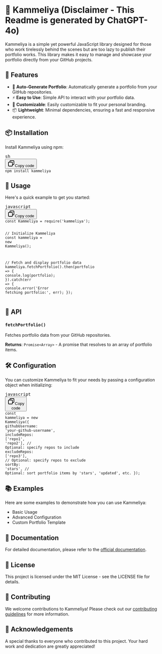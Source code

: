 <h1>🌸 Kammeliya (Disclaimer - This Readme is generated by ChatGPT-4o)</h1><p><div></div> <div></div> <div></div> <div></div> <div></div></p><p>Kammeliya is a simple yet powerful JavaScript library designed for those who work tirelessly behind the scenes but are too lazy to publish their portfolio works. This library makes it easy to manage and showcase your portfolio directly from your GitHub projects.</p><h2>🌟 Features</h2><ul><li>📝 <strong>Auto-Generate Portfolio</strong>: Automatically generate a portfolio from your GitHub repositories.</li><li>⚡ <strong>Easy to Use</strong>: Simple API to interact with your portfolio data.</li><li>🎨 <strong>Customizable</strong>: Easily customizable to fit your personal branding.</li><li>📦 <strong>Lightweight</strong>: Minimal dependencies, ensuring a fast and responsive experience.</li></ul><h2>📦 Installation</h2><p>Install Kammeliya using npm:</p><pre><div class="dark bg-gray-950 rounded-md border-[0.5px] border-token-border-medium"><div class="flex items-center relative text-token-text-secondary bg-token-main-surface-secondary px-4 py-2 text-xs font-sans justify-between rounded-t-md"><span>sh</span><div class="flex items-center"><span class="" data-state="closed"><button class="flex gap-1 items-center"><svg xmlns="http://www.w3.org/2000/svg" width="24" height="24" fill="none" viewBox="0 0 24 24" class="icon-sm"><path fill="currentColor" fill-rule="evenodd" d="M7 5a3 3 0 0 1 3-3h9a3 3 0 0 1 3 3v9a3 3 0 0 1-3 3h-2v2a3 3 0 0 1-3 3H5a3 3 0 0 1-3-3v-9a3 3 0 0 1 3-3h2zm2 2h5a3 3 0 0 1 3 3v5h2a1 1 0 0 0 1-1V5a1 1 0 0 0-1-1h-9a1 1 0 0 0-1 1zM5 9a1 1 0 0 0-1 1v9a1 1 0 0 0 1 1h9a1 1 0 0 0 1-1v-9a1 1 0 0 0-1-1z" clip-rule="evenodd"></path></svg>Copy code</button></span></div></div><div class="overflow-y-auto p-4" dir="ltr"><code class="!whitespace-pre hljs language-sh">npm install kammeliya
</code></div></div></pre><h2>🚀 Usage</h2><p>Here's a quick example to get you started:</p><pre><div class="dark bg-gray-950 rounded-md border-[0.5px] border-token-border-medium"><div class="flex items-center relative text-token-text-secondary bg-token-main-surface-secondary px-4 py-2 text-xs font-sans justify-between rounded-t-md"><span>javascript</span><div class="flex items-center"><span class="" data-state="closed"><button class="flex gap-1 items-center"><svg xmlns="http://www.w3.org/2000/svg" width="24" height="24" fill="none" viewBox="0 0 24 24" class="icon-sm"><path fill="currentColor" fill-rule="evenodd" d="M7 5a3 3 0 0 1 3-3h9a3 3 0 0 1 3 3v9a3 3 0 0 1-3 3h-2v2a3 3 0 0 1-3 3H5a3 3 0 0 1-3-3v-9a3 3 0 0 1 3-3h2zm2 2h5a3 3 0 0 1 3 3v5h2a1 1 0 0 0 1-1V5a1 1 0 0 0-1-1h-9a1 1 0 0 0-1 1zM5 9a1 1 0 0 0-1 1v9a1 1 0 0 0 1 1h9a1 1 0 0 0 1-1v-9a1 1 0 0 0-1-1z" clip-rule="evenodd"></path></svg>Copy code</button></span></div></div><div class="overflow-y-auto p-4" dir="ltr"><code class="!whitespace-pre hljs language-javascript"><span class="hljs-keyword">const</span> <span class="hljs-title class_">Kammeliya</span> = <span class="hljs-built_in">require</span>(<span class="hljs-string">'kammeliya'</span>);

<span class="hljs-comment">// Initialize Kammeliya</span>
<span class="hljs-keyword">const</span> kammeliya = <span class="hljs-keyword">new</span> <span class="hljs-title class_">Kammeliya</span>();

<span class="hljs-comment">// Fetch and display portfolio data</span>
kammeliya.<span class="hljs-title function_">fetchPortfolio</span>().<span class="hljs-title function_">then</span>(<span class="hljs-function"><span class="hljs-params">portfolio</span> =&gt;</span> {
    <span class="hljs-variable language_">console</span>.<span class="hljs-title function_">log</span>(portfolio);
}).<span class="hljs-title function_">catch</span>(<span class="hljs-function"><span class="hljs-params">err</span> =&gt;</span> {
    <span class="hljs-variable language_">console</span>.<span class="hljs-title function_">error</span>(<span class="hljs-string">'Error fetching portfolio:'</span>, err);
});
</code></div></div></pre><h2>🔧 API</h2><h3><code>fetchPortfolio()</code></h3><p>Fetches portfolio data from your GitHub repositories.</p><p><strong>Returns</strong>: <code>Promise&lt;Array&gt;</code> - A promise that resolves to an array of portfolio items.</p><h2>🛠️ Configuration</h2><p>You can customize Kammeliya to fit your needs by passing a configuration object when initializing:</p><pre><div class="dark bg-gray-950 rounded-md border-[0.5px] border-token-border-medium"><div class="flex items-center relative text-token-text-secondary bg-token-main-surface-secondary px-4 py-2 text-xs font-sans justify-between rounded-t-md"><span>javascript</span><div class="flex items-center"><span class="" data-state="closed"><button class="flex gap-1 items-center"><svg xmlns="http://www.w3.org/2000/svg" width="24" height="24" fill="none" viewBox="0 0 24 24" class="icon-sm"><path fill="currentColor" fill-rule="evenodd" d="M7 5a3 3 0 0 1 3-3h9a3 3 0 0 1 3 3v9a3 3 0 0 1-3 3h-2v2a3 3 0 0 1-3 3H5a3 3 0 0 1-3-3v-9a3 3 0 0 1 3-3h2zm2 2h5a3 3 0 0 1 3 3v5h2a1 1 0 0 0 1-1V5a1 1 0 0 0-1-1h-9a1 1 0 0 0-1 1zM5 9a1 1 0 0 0-1 1v9a1 1 0 0 0 1 1h9a1 1 0 0 0 1-1v-9a1 1 0 0 0-1-1z" clip-rule="evenodd"></path></svg>Copy code</button></span></div></div><div class="overflow-y-auto p-4" dir="ltr"><code class="!whitespace-pre hljs language-javascript"><span class="hljs-keyword">const</span> kammeliya = <span class="hljs-keyword">new</span> <span class="hljs-title class_">Kammeliya</span>({
    <span class="hljs-attr">githubUsername</span>: <span class="hljs-string">'your-github-username'</span>,
    <span class="hljs-attr">includeRepos</span>: [<span class="hljs-string">'repo1'</span>, <span class="hljs-string">'repo2'</span>], <span class="hljs-comment">// Optional: specify repos to include</span>
    <span class="hljs-attr">excludeRepos</span>: [<span class="hljs-string">'repo3'</span>], <span class="hljs-comment">// Optional: specify repos to exclude</span>
    <span class="hljs-attr">sortBy</span>: <span class="hljs-string">'stars'</span>, <span class="hljs-comment">// Optional: sort portfolio items by 'stars', 'updated', etc.</span>
});
</code></div></div></pre><h2>📚 Examples</h2><p>Here are some examples to demonstrate how you can use Kammeliya:</p><ul><li><a rel="noreferrer">Basic Usage</a></li><li><a rel="noreferrer">Advanced Configuration</a></li><li><a rel="noreferrer">Custom Portfolio Template</a></li></ul><h2>📖 Documentation</h2><p>For detailed documentation, please refer to the <a rel="noreferrer" target="_new" href="https://github.com/vendor/kammeliya/wiki">official documentation</a>.</p><h2>📝 License</h2><p>This project is licensed under the MIT License - see the <a rel="noreferrer">LICENSE</a> file for details.</p><h2>🤝 Contributing</h2><p>We welcome contributions to Kammeliya! Please check out our <a rel="noreferrer" href="CONTRIBUTING.md">contributing guidelines</a> for more information.</p><h2>🙏 Acknowledgements</h2><p>A special thanks to everyone who contributed to this project. Your hard work and dedication are greatly appreciated!</p>
